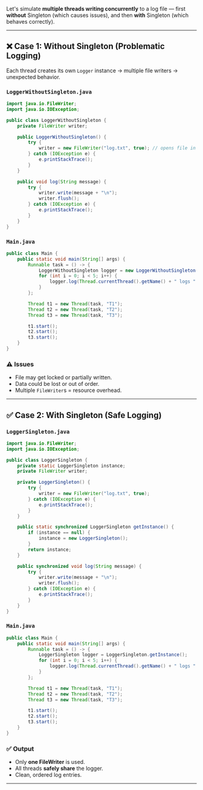 Let's simulate **multiple threads writing concurrently** to a log file — first **without** Singleton (which causes issues), and then **with** Singleton (which behaves correctly).

---

## ❌ Case 1: Without Singleton (Problematic Logging)

Each thread creates its own `Logger` instance → multiple file writers → unexpected behavior.

### `LoggerWithoutSingleton.java`

```java
import java.io.FileWriter;
import java.io.IOException;

public class LoggerWithoutSingleton {
    private FileWriter writer;

    public LoggerWithoutSingleton() {
        try {
            writer = new FileWriter("log.txt", true); // opens file in append mode
        } catch (IOException e) {
            e.printStackTrace();
        }
    }

    public void log(String message) {
        try {
            writer.write(message + "\n");
            writer.flush();
        } catch (IOException e) {
            e.printStackTrace();
        }
    }
}
```

### `Main.java`

```java
public class Main {
    public static void main(String[] args) {
        Runnable task = () -> {
            LoggerWithoutSingleton logger = new LoggerWithoutSingleton();
            for (int i = 0; i < 5; i++) {
                logger.log(Thread.currentThread().getName() + " logs " + i);
            }
        };

        Thread t1 = new Thread(task, "T1");
        Thread t2 = new Thread(task, "T2");
        Thread t3 = new Thread(task, "T3");

        t1.start();
        t2.start();
        t3.start();
    }
}
```

### ⚠️ Issues

* File may get locked or partially written.
* Data could be lost or out of order.
* Multiple `FileWriter`s = resource overhead.

---

## ✅ Case 2: With Singleton (Safe Logging)

### `LoggerSingleton.java`

```java
import java.io.FileWriter;
import java.io.IOException;

public class LoggerSingleton {
    private static LoggerSingleton instance;
    private FileWriter writer;

    private LoggerSingleton() {
        try {
            writer = new FileWriter("log.txt", true);
        } catch (IOException e) {
            e.printStackTrace();
        }
    }

    public static synchronized LoggerSingleton getInstance() {
        if (instance == null) {
            instance = new LoggerSingleton();
        }
        return instance;
    }

    public synchronized void log(String message) {
        try {
            writer.write(message + "\n");
            writer.flush();
        } catch (IOException e) {
            e.printStackTrace();
        }
    }
}
```

### `Main.java`

```java
public class Main {
    public static void main(String[] args) {
        Runnable task = () -> {
            LoggerSingleton logger = LoggerSingleton.getInstance();
            for (int i = 0; i < 5; i++) {
                logger.log(Thread.currentThread().getName() + " logs " + i);
            }
        };

        Thread t1 = new Thread(task, "T1");
        Thread t2 = new Thread(task, "T2");
        Thread t3 = new Thread(task, "T3");

        t1.start();
        t2.start();
        t3.start();
    }
}
```

### ✅ Output

* Only **one FileWriter** is used.
* All threads **safely share** the logger.
* Clean, ordered log entries.

---

